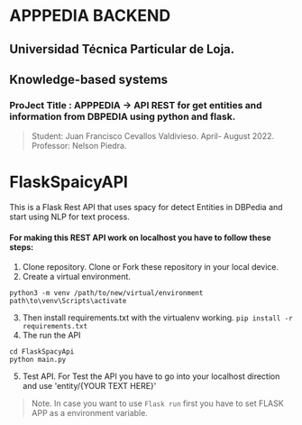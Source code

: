# APPPEDIA BACKEND
## Universidad Técnica Particular de Loja.
## Knowledge-based systems  
### ProJect Title : APPPEDIA ->  API REST for get entities and information from DBPEDIA using python and flask.
> Student: Juan Francisco Cevallos Valdivieso. April- August 2022. Professor: Nelson Piedra.
# FlaskSpaicyAPI
This is a Flask Rest API that uses spacy for detect Entities in DBPedia and start using NLP for text process.
#### For making this REST API work on localhost you have to follow these steps:
1. Clone repository.
Clone or Fork these repository in your local device.
2. Create a virtual environment.
```
python3 -m venv /path/to/new/virtual/environment
path\to\venv\Scripts\activate
```
3. Then install requirements.txt with the virtualenv working.
`pip install -r requirements.txt`
4. The run the API  
```
cd FlaskSpacyApi
python main.py
```
5. Test API.
For Test the API you have to go into your localhost direction and use 'entity/{YOUR TEXT HERE}' 
>Note. In case you want to use `Flask run` first you have to set FLASK APP as a environment variable. 
